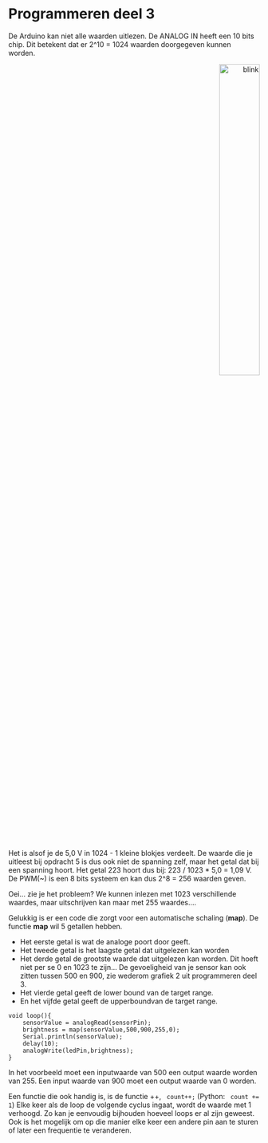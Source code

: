 # Programmeren deel 3

De Arduino kan niet alle waarden uitlezen. 
De ANALOG IN heeft een 10 bits chip. 
Dit betekent dat er 2^10 = 1024 waarden doorgegeven kunnen worden. 
<p align="right">
  <img src="../../../figures/arduino/programmeren3/Picture7.jpg" width="40%" title="blink">
</p>

Het is alsof je de 5,0 V in 1024 - 1 kleine blokjes verdeelt. 
De waarde die je uitleest bij opdracht 5 is dus ook niet de spanning zelf, maar het getal dat bij een spanning hoort. 
Het getal 223 hoort dus bij: 223 / 1023 * 5,0 = 1,09 V. 
De PWM(~) is een 8 bits systeem en kan dus 2^8 = 256 waarden geven.

Oei… zie je het probleem? 
We kunnen inlezen met 1023 verschillende waardes, maar uitschrijven kan maar met 255 waardes…. 

Gelukkig is er een code die zorgt voor een automatische schaling (**map**). 
De functie **map** wil 5 getallen hebben. 
- Het eerste getal is wat de analoge poort door geeft. 
- Het tweede getal is het laagste getal dat uitgelezen kan worden
- Het derde getal de grootste waarde dat uitgelezen kan worden. Dit hoeft niet per se 0 en 1023 te zijn… 
  De gevoeligheid van je sensor kan ook zitten tussen 500 en 900, zie wederom grafiek 2 uit programmeren deel 3. 
- Het vierde getal geeft de lower bound van de target range. 
- En het vijfde getal geeft de upperboundvan de target range. 

```
void loop(){
    sensorValue = analogRead(sensorPin);
    brightness = map(sensorValue,500,900,255,0);
    Serial.println(sensorValue);
    delay(10);
    analogWrite(ledPin,brightness);
}
```

In het voorbeeld moet een inputwaarde van 500 een output waarde worden van 255. 
Een input waarde van 900 moet een output waarde van 0 worden.

Een functie die ook handig is, is de functie ++, ``` count++;``` (Python: ``` count += 1```)
Elke keer als de loop de volgende cyclus ingaat, wordt de waarde met 1 verhoogd. 
Zo kan je eenvoudig bijhouden hoeveel loops er al zijn geweest. 
Ook is het mogelijk om op die manier elke keer een andere pin aan te sturen of later een frequentie te veranderen.